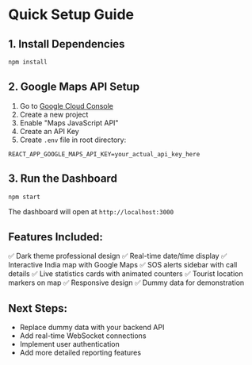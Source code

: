 # Quick Setup Guide

## 1. Install Dependencies
```bash
npm install
```

## 2. Google Maps API Setup
1. Go to [Google Cloud Console](https://console.cloud.google.com/)
2. Create a new project
3. Enable "Maps JavaScript API"
4. Create an API Key
5. Create `.env` file in root directory:
```
REACT_APP_GOOGLE_MAPS_API_KEY=your_actual_api_key_here
```

## 3. Run the Dashboard
```bash
npm start
```

The dashboard will open at `http://localhost:3000`

## Features Included:
✅ Dark theme professional design
✅ Real-time date/time display
✅ Interactive India map with Google Maps
✅ SOS alerts sidebar with call details
✅ Live statistics cards with animated counters
✅ Tourist location markers on map
✅ Responsive design
✅ Dummy data for demonstration

## Next Steps:
- Replace dummy data with your backend API
- Add real-time WebSocket connections
- Implement user authentication
- Add more detailed reporting features
